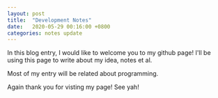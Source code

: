 ```yaml
---
layout: post
title:  "Development Notes"
date:   2020-05-29 00:16:00 +0800
categories: notes update
---
```

In this blog entry, I would like to welcome you to my github page! 
I'll be using this page to write about my idea, notes et al. 

Most of my entry will be related about programming. 

Again thank you for visting my page! See yah!